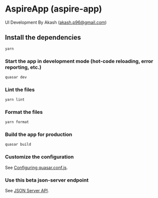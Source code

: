 # AspireApp (aspire-app)

UI Development By Akash (akash.p96@gmail.com)

## Install the dependencies

```bash
yarn
```

### Start the app in development mode (hot-code reloading, error reporting, etc.)

```bash
quasar dev
```

### Lint the files

```bash
yarn lint
```

### Format the files

```bash
yarn format
```

### Build the app for production

```bash
quasar build
```

### Customize the configuration

See [Configuring quasar.conf.js](https://quasar.dev/quasar-cli/quasar-conf-js).

### Use this beta json-server endpoint

See [JSON Server API](https://my-json-server.typicode.com/Akash-Preet/AspireApp).
